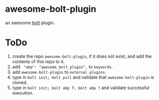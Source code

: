 # awesome-bolt-plugin

an awesome [bolt](https://github.com/kamangir/bolt2) plugin.

# ToDo

1. create the repo `awesome-bolt-plugin`, if it does not exist, and add the contents of this repo to it.
1. add ` "abp": "awesome_bolt_plugin",` to `keywords`.
1. add `awesome-bolt-plugin` to `external plugins`.
1. type in `bolt init; bolt pull` and validate that `awesome-bolt-plugin` is cloned.
1. type in `bolt init; bolt abp T; bolt abp ?` and validate successful execution.
